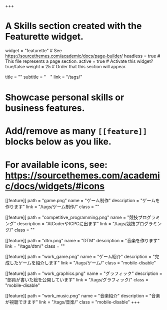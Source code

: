 +++
# A Skills section created with the Featurette widget.
widget = "featurette"  # See https://sourcethemes.com/academic/docs/page-builder/
headless = true  # This file represents a page section.
active = true  # Activate this widget? true/false
weight = 25  # Order that this section will appear.

title = ""
subtitle = "　"
link = "/tags/"

# Showcase personal skills or business features.
#
# Add/remove as many `[[feature]]` blocks below as you like.
#
# For available icons, see: https://sourcethemes.com/academic/docs/widgets/#icons

[[feature]]
  path = "game.png"
  name = "ゲーム制作"
  description = "ゲームを作ります"
  link = "/tags/ゲーム制作/"
  class = ""

[[feature]]
  path = "competitive_programming.png"
  name = "競技プログラミング"
  description = "AtCoderやICPCに出ます"
  link = "/tags/競技プログラミング/"
  class = ""

[[feature]]
  path = "dtm.png"
  name = "DTM"
  description = "音楽を作ります"
  link = "/tags/dtm/"
  class = ""

[[feature]]
  path = "work_game.png"
  name = "ゲーム紹介"
  description = "完成したゲームを紹介します"
  link = "/tags/ゲーム/"
  class = "mobile-disable"

[[feature]]
  path = "work_graphics.png"
  name = "グラフィック"
  description = "部員が書いた絵を公開しています"
  link = "/tags/グラフィック/"
  class = "mobile-disable"

[[feature]]
  path = "work_music.png"
  name = "音楽紹介"
  description = "音楽が視聴できます"
  link = "/tags/音楽/"
  class = "mobile-disable"
+++
